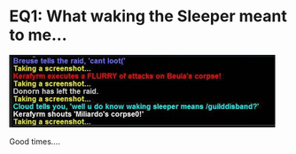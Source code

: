 # EQ1: What waking the Sleeper meant to me...

![51cb18ba4b575ee3d8a9ae1c62a0194a.jpg](../uploads/2008/02/51cb18ba4b575ee3d8a9ae1c62a0194a.jpg)

Good times....

